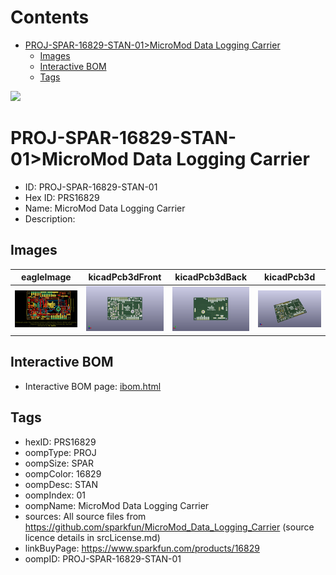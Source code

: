 



Contents
========

* [PROJ-SPAR-16829-STAN-01>MicroMod Data Logging Carrier](#proj-spar-16829-stan-01micromod-data-logging-carrier)
	* [Images](#images)
	* [Interactive BOM](#interactive-bom)
	* [Tags](#tags)
  
![][im]
# PROJ-SPAR-16829-STAN-01>MicroMod Data Logging Carrier

- ID: PROJ-SPAR-16829-STAN-01
- Hex ID: PRS16829
- Name: MicroMod Data Logging Carrier
- Description: 

## Images
  
  

|eagleImage|kicadPcb3dFront|kicadPcb3dBack|kicadPcb3d|
| :---: | :---: | :---: | :---: |
|[![eagleImage](eagleImage_140.png)](eagleImage_.png)|[![kicadPcb3dFront](kicadPcb3dFront_140.png)](kicadPcb3dFront_.png)|[![kicadPcb3dBack](kicadPcb3dBack_140.png)](kicadPcb3dBack_.png)|[![kicadPcb3d](kicadPcb3d_140.png)](kicadPcb3d_.png)|

## Interactive BOM

- Interactive BOM page: [ibom.html](kicad/bom/ibom.html)

## Tags

- hexID: PRS16829
- oompType: PROJ
- oompSize: SPAR
- oompColor: 16829
- oompDesc: STAN
- oompIndex: 01
- oompName: MicroMod Data Logging Carrier
- sources: All source files from https://github.com/sparkfun/MicroMod_Data_Logging_Carrier (source licence details in srcLicense.md)
- linkBuyPage: https://www.sparkfun.com/products/16829
- oompID: PROJ-SPAR-16829-STAN-01



[im]: kicadPcb3d_450.png
